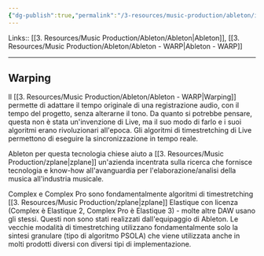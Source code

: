 ```yaml
---
{"dg-publish":true,"permalink":"/3-resources/music-production/ableton/il-warping-nelle-prime-versioni-di-ableton/","tags":["action/develop"]}
---
```


Links:: [[3. Resources/Music Production/Ableton/Ableton\|Ableton]], [[3. Resources/Music Production/Ableton/Ableton - WARP\|Ableton - WARP]]

---
## Warping

Il [[3. Resources/Music Production/Ableton/Ableton - WARP\|Warping]] permette di adattare il tempo originale di una registrazione audio, con il tempo del progetto, senza alterarne il tono. 
Da quanto si potrebbe pensare, questa non è stata un'invenzione di Live, ma il suo modo di farlo e i suoi algoritmi erano rivoluzionari all'epoca. 
Gli algoritmi di timestretching di Live permettono di eseguire la sincronizzazione in tempo reale. 

Ableton per questa tecnologia chiese aiuto a [[3. Resources/Music Production/zplane\|zplane]] un'azienda incentrata sulla ricerca che fornisce tecnologia e know-how all'avanguardia per l'elaborazione/analisi della musica all'industria musicale.

Complex e Complex Pro sono fondamentalmente algoritmi di timestretching [[3. Resources/Music Production/zplane\|zplane]] Elastique con licenza (Complex è Elastique 2, Complex Pro è Elastique 3) - molte altre DAW usano gli stessi. Questi non sono stati realizzati dall'equipaggio di Ableton. Le vecchie modalità di timestretching utilizzano fondamentalmente solo la sintesi granulare (tipo di algoritmo PSOLA) che viene utilizzata anche in molti prodotti diversi con diversi tipi di implementazione.
